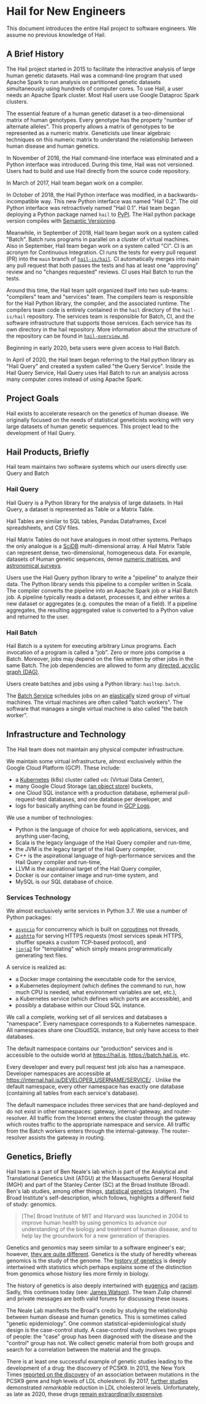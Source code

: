 # Hail for New Engineers

This document introduces the entire Hail project to software engineers. We assume no previous
knowledge of Hail.

## A Brief History

The Hail project started in 2015 to facilitate the interactive analysis of large human genetic
datasets. Hail was a command-line program that used Apache Spark to run analysis on partitioned
genetic datasets simultaneously using hundreds of computer cores. To use Hail, a user needs an
Apache Spark cluster. Most Hail users use Google Dataproc Spark clusters.

The essential feature of a human genetic dataset is a two-dimensional matrix of human
genotypes. Every genotype has the property "number of alternate alleles". This property allows a
matrix of genotypes to be represented as a numeric matrix. Geneticists use linear algebraic
techniques on this numeric matrix to understand the relationship between human disease and human
genetics.

In November of 2016, the Hail command-line interface was eliminated and a Python interface was
introduced. During this time, Hail was not versioned. Users had to build and use Hail directly from
the source code repository.

In March of 2017, Hail team began work on a compiler.

In October of 2018, the Hail Python interface was modified, in a backwards-incompatible way. This
new Python interface was named "Hail 0.2". The old Python interface was retroactively named "Hail
0.1". Hail team began deploying a Python package named `hail` to [PyPI](https://pypi.org). The Hail
python package version compiles with [Semantic Versioning](https://semver.org).

Meanwhile, in September of 2018, Hail team began work on a system called "Batch". Batch runs
programs in parallel on a cluster of virtual machines. Also in September, Hail team began work on a
system called "CI". CI is an acronym for Continuous Integration. CI runs the tests for every pull
request (PR) into the `main` branch of [`hail-is/hail`](https://github.com/hail-is/hail). CI
automatically merges into main any pull request that both passes the tests and has at least one
"approving" review and no "changes requested" reviews. CI uses Hail Batch to run the tests.

Around this time, the Hail team split organized itself into two sub-teams: "compilers" team and
"services" team. The compilers team is responsible for the Hail Python library, the compiler, and
the associated runtime. The compilers team code is entirely contained in the `hail` directory of the
`hail-is/hail` repository. The services team is responsible for Batch, CI, and the software
infrastructure that supports those services. Each service has its own directory in the hail
repository. More information about the structure of the repository can be found in
[`hail-overview.md`](hail-overview.md).

Beginning in early 2020, beta users were given access to Hail Batch.

In April of 2020, the Hail team began referring to the Hail python library as "Hail Query" and
created a system called "the Query Service". Inside the Hail Query Service, Hail Query uses Hail
Batch to run an analysis across many computer cores instead of using Apache Spark.

## Project Goals

Hail exists to accelerate research on the genetics of human disease. We originally focused on the
needs of statistical geneticists working with very large datasets of human genetic sequences. This
project lead to the development of Hail Query.

## Hail Products, Briefly

Hail team maintains two software systems which our users directly use: Query and Batch

### Hail Query

Hail Query is a Python library for the analysis of large datasets. In Hail Query, a dataset is
represented as Table or a Matrix Table.

Hail Tables are similar to SQL tables, Pandas Dataframes, Excel spreadsheets, and CSV files.

Hail Matrix Tables do not have analogues in most other systems. Perhaps the only analogue is a
[SciDB](https://dbdb.io/db/scidb) multi-dimensional array. A Hail Matrix Table can represent dense,
two-dimensional, homogeneous data. For example, datasets of Human genetic sequences, dense [numeric
matrices](https://en.wikipedia.org/wiki/Matrix_(mathematics)), and [astronomical
surveys](https://en.wikipedia.org/wiki/Astronomical_survey).

Users use the Hail Query python library to write a "pipeline" to analyze their data. The Python
library sends this pipeline to a compiler written in Scala. The compiler converts the pipeline into
an Apache Spark job or a Hail Batch job. A pipeline typically reads a dataset, processes it, and
either writes a new dataset or aggregates (e.g. computes the mean of a field). If a pipeline
aggregates, the resulting aggregated value is converted to a Python value and returned to the user.

### Hail Batch

Hail Batch is a system for executing arbitrary Linux programs. Each invocation of a program is
called a "job". Zero or more jobs comprise a Batch. Moreover, jobs may depend on the files written
by other jobs in the same Batch. The job dependencies are allowed to form any [directed, acyclic
graph (DAG)](https://en.wikipedia.org/wiki/Directed_acyclic_graph).

Users create batches and jobs using a Python library: `hailtop.batch`.

The [Batch Service](https://batch.hail.is) schedules jobs on an
[elastically](https://en.wikipedia.org/wiki/Elasticity_(cloud_computing)) sized group of virtual
machines. The virtual machines are often called "batch workers". The software that manages a single
virtual machine is also called "the batch worker".

## Infrastructure and Technology

The Hail team does not maintain any physical computer infrastructure.

We maintain some virtual infrastructure, almost exclusively within the Google Cloud Platform (GCP). These include:
- a [Kubernetes](https://kubernetes.io) (k8s) cluster called `vdc` (Virtual Data Center),
- many Google Cloud Storage ([an object store](https://en.wikipedia.org/wiki/Object_storage)) buckets,
- one Cloud SQL instance with a production database, ephemeral pull-request-test databases, and one
  database per developer, and
- logs for basically anything can be found in [GCP Logs](https://console.cloud.google.com/logs).

We use a number of technologies:
- Python is the language of choice for web applications, services, and anything user-facing,
- Scala is the legacy language of the Hail Query compiler and run-time,
- the JVM is the legacy target of the Hail Query compiler,
- C++ is the aspirational language of high-performance services and the Hail Query compiler and run-time,
- LLVM is the aspirational target of the Hail Query compiler,
- Docker is our container image and run-time system, and
- MySQL is our SQL database of choice.

### Services Technology

We almost exclusively write services in Python 3.7. We use a number of Python packages:
- [`asyncio`](https://docs.python.org/3.7/library/asyncio.html) for concurrency which is built on
  [coroutines](https://en.wikipedia.org/wiki/Coroutine) not threads,
- [`aiohttp`](https://docs.aiohttp.org/en/stable/) for serving HTTPS requests (most services speak
  HTTPS, shuffler speaks a custom TCP-based protocol), and
- [`jinja2`](https://jinja.palletsprojects.com/en/2.11.x/) for "templating" which simply means
  programmatically generating text files.

A service is realized as:

- a Docker image containing the executable code for the service,
- a Kubernetes deployment (which defines the command to run, how much CPU is needed, what
  environment variables are set, etc.),
- a Kubernetes service (which defines which ports are accessible), and
- possibly a database within our Cloud SQL instance.

We call a complete, working set of all services and databases a "namespace". Every namespace
corresponds to a Kubernetes namespace. All namespaces share one CloudSQL instance, but only have
access to their databases.

The default namespace contains our "production" services and is accessible to the outside world at
https://hail.is, https://batch.hail.is, etc.

Every developer and every pull request test job also has a namespace. Developer namespaces are
accessible at https://internal.hail.is/DEVELOPER_USERNAME/SERVICE/ . Unlike the default namespace,
every other namespace has exactly one database (containing all tables from each service's database).

The default namespace includes three services that are hand-deployed and do not exist in other
namespaces: gateway, internal-gateway, and router-resolver. All traffic from the Internet enters the
cluster through the gateway which routes traffic to the appropriate namespace and service. All
traffic from the Batch workers enters through the internal-gateway. The router-resolver assists the
gateway in routing.

## Genetics, Briefly

Hail team is a part of Ben Neale's lab which is part of the Analytical and Translational Genetics
Unit (ATGU) at the Massachusetts General Hospital (MGH) and part of the Stanley Center (SC) at the
Broad Institute (Broad). Ben's lab studies, among other things, [statistical
genetics](https://en.wikipedia.org/wiki/Statistical_genetics) (statgen). The Broad Institute's
self-description, which follows, highlights a different field of study: genomics.

> [The] Broad Institute of MIT and Harvard was launched in 2004 to improve human health by using
> genomics to advance our understanding of the biology and treatment of human disease, and to help
> lay the groundwork for a new generation of therapies.

Genetics and genomics may seem similar to a software engineer's ear; however, [they are quite
different](https://www.who.int/genomics/geneticsVSgenomics/en/). Genetics is the study of heredity
whereas genomics is the study of the genome. The [history of
genetics](https://en.wikipedia.org/wiki/History_of_genetics) is deeply intertwined with statistics
which perhaps explains some of the distinction from genomics whose history lies more firmly in
biology.

The history of genetics is also deeply intertwined with
[eugenics](https://en.wikipedia.org/wiki/History_of_eugenics) and
[racism](https://en.wikipedia.org/wiki/Scientific_racism). Sadly, this continues today (see: [James
Watson](https://en.wikipedia.org/wiki/James_Watson)). The team Zulip channel and private messages
are both valid forums for discussing these issues.

The Neale Lab manifests the Broad's credo by studying the relationship between human disease and
human genetics. This is sometimes called "genetic epidemiology". One common
statistical-epidemiological study design is the case-control study. A case-control study involves
two groups of people: the "case" group has been diagnosed with the disease and the "control" group
has not. We collect genetic material from both groups and search for a correlation between the
material and the groups.

There is at least one successful example of genetic studies leading to the development of a drug:
the discovery of PCSK9. In 2013, the New York Times [reported on the
discovery](https://www.nytimes.com/2013/07/10/health/rare-mutation-prompts-race-for-cholesterol-drug.html)
of an association between mutations in the PCSK9 gene and high levels of LDL cholesterol. By 2017,
[further
studies](https://www.nytimes.com/2017/03/17/health/cholesterol-drugs-repatha-amgen-pcsk9-inhibitors.html)
demonstrated *remarkable* reduction in LDL cholesterol levels. Unfortunately, as late as 2020, these
drugs [remain extraordinarily
expensive](https://www.nytimes.com/2018/10/02/health/pcsk9-cholesterol-prices.html).
